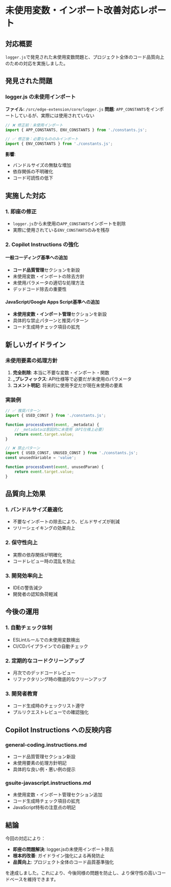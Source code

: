 # 未使用変数・インポート改善対応レポート

## 対応概要

`logger.js`で発見された未使用変数問題と、プロジェクト全体のコード品質向上のための対応を実施しました。

## 発見された問題

### logger.js の未使用インポート
**ファイル**: `/src/edge-extension/core/logger.js`
**問題**: `APP_CONSTANTS`をインポートしているが、実際には使用されていない

```javascript
// ❌ 修正前：未使用インポート
import { APP_CONSTANTS, ENV_CONSTANTS } from './constants.js';

// ✅ 修正後：必要なもののみインポート
import { ENV_CONSTANTS } from './constants.js';
```

**影響**:
- バンドルサイズの無駄な増加
- 依存関係の不明確化
- コード可読性の低下

## 実施した対応

### 1. 即座の修正
- `logger.js`から未使用の`APP_CONSTANTS`インポートを削除
- 実際に使用されている`ENV_CONSTANTS`のみを残存

### 2. Copilot Instructions の強化

#### 一般コーディング基準への追加
- **コード品質管理**セクションを新設
- 未使用変数・インポートの除去方針
- 未使用パラメータの適切な処理方法
- デッドコード除去の重要性

#### JavaScript/Google Apps Script基準への追加
- **未使用変数・インポート管理**セクションを新設
- 具体的な禁止パターンと推奨パターン
- コード生成時チェック項目の拡充

## 新しいガイドライン

### 未使用要素の処理方針

1. **完全削除**: 本当に不要な変数・インポート・関数
2. **_プレフィックス**: API仕様等で必要だが未使用のパラメータ
3. **コメント明記**: 将来的に使用予定だが現在未使用の要素

### 実装例

```javascript
// ✅ 推奨パターン
import { USED_CONST } from './constants.js';

function processEvent(event, _metadata) {
    // _metadataは意図的に未使用（API仕様上必要）
    return event.target.value;
}

// ❌ 禁止パターン
import { USED_CONST, UNUSED_CONST } from './constants.js';
const unusedVariable = 'value';

function processEvent(event, unusedParam) {
    return event.target.value;
}
```

## 品質向上効果

### 1. バンドルサイズ最適化
- 不要なインポートの除去により、ビルドサイズが削減
- ツリーシェイキングの効果向上

### 2. 保守性向上
- 実際の依存関係が明確化
- コードレビュー時の混乱を防止

### 3. 開発効率向上
- IDEの警告減少
- 開発者の認知負荷軽減

## 今後の運用

### 1. 自動チェック体制
- ESLintルールでの未使用変数検出
- CI/CDパイプラインでの自動チェック

### 2. 定期的なコードクリーンアップ
- 月次でのデッドコードレビュー
- リファクタリング時の徹底的なクリーンアップ

### 3. 開発者教育
- コード生成時のチェックリスト遵守
- プルリクエストレビューでの確認強化

## Copilot Instructions への反映内容

### general-coding.instructions.md
- コード品質管理セクション新設
- 未使用要素の処理方針明記
- 具体的な良い例・悪い例の提示

### gsuite-javascript.instructions.md
- 未使用変数・インポート管理セクション追加
- コード生成時チェック項目の拡充
- JavaScript特有の注意点の明記

## 結論

今回の対応により：
- **即座の問題解決**: logger.jsの未使用インポート除去
- **根本的改善**: ガイドライン強化による再発防止
- **品質向上**: プロジェクト全体のコード品質基準強化

を達成しました。これにより、今後同様の問題を防止し、より保守性の高いコードベースを維持できます。
